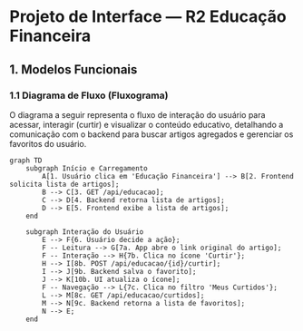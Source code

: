 # Projeto de Interface — R2 Educação Financeira

## 1. Modelos Funcionais

### 1.1 Diagrama de Fluxo (Fluxograma)

O diagrama a seguir representa o fluxo de interação do usuário para acessar, interagir (curtir) e visualizar o conteúdo educativo, detalhando a comunicação com o backend para buscar artigos agregados e gerenciar os favoritos do usuário.

```mermaid
graph TD
    subgraph Início e Carregamento
        A[1. Usuário clica em 'Educação Financeira'] --> B[2. Frontend solicita lista de artigos];
        B --> C[3. GET /api/educacao];
        C --> D[4. Backend retorna lista de artigos];
        D --> E[5. Frontend exibe a lista de artigos];
    end

    subgraph Interação do Usuário
        E --> F{6. Usuário decide a ação};
        F -- Leitura --> G[7a. App abre o link original do artigo];
        F -- Interação --> H{7b. Clica no ícone 'Curtir'};
        H --> I[8b. POST /api/educacao/{id}/curtir];
        I --> J[9b. Backend salva o favorito];
        J --> K[10b. UI atualiza o ícone];
        F -- Navegação --> L{7c. Clica no filtro 'Meus Curtidos'};
        L --> M[8c. GET /api/educacao/curtidos];
        M --> N[9c. Backend retorna a lista de favoritos];
        N --> E;
    end